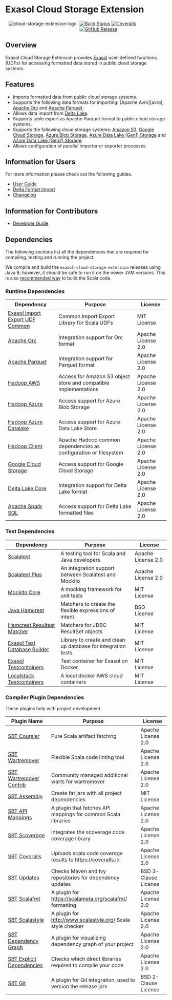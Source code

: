 # Exasol Cloud Storage Extension

<img alt="cloud-storage-extension logo" src="doc/images/cloud-storage-etl-udfs_128x128.png" style="float:left; padding:0px 10px 10px 10px;"/>

[![Build Status][travis-badge]][travis-link]
[![Coveralls][coveralls-badge]][coveralls-link]
[![GitHub Release][gh-release-badge]][gh-release-link]

## Overview

Exasol Cloud Storage Extension provides [Exasol][exasol] user-defined functions
(UDFs) for accessing formatted data stored in public cloud storage systems.

## Features

* Imports formatted data from public cloud storage systems.
* Supports the following data formats for importing: [Apache Avro][avro],
  [Apache Orc][orc] and [Apache Parquet][parquet].
* Allows data import from [Delta Lake](https://delta.io/).
* Supports table export as Apache Parquet format to public cloud storage
  systems.
* Supports the following cloud storage systems: [Amazon S3][s3], [Google Cloud
  Storage][gcs], [Azure Blob Storage][azure-blob], [Azure Data Lake (Gen1)
  Storage][azure-data-lake] and [Azure Data Lake (Gen2)
  Storage][azure-data-lake-gen2].
* Allows configuration of parallel importer or exporter processes.

## Information for Users

For more information please check out the following guides.

* [User Guide](doc/user_guide/user_guide.md)
* [Delta Format Import](doc/user_guide/delta_format.md)
* [Changelog](doc/changes/changelog.md)

## Information for Contributors

* [Developer Guide][developer-guide]

## Dependencies

The following sections list all the dependencies that are required for
compiling, testing and running the project.

We compile and build the `exasol-cloud-storage-extension` releases using Java 8;
however, it should be safe to run it on the newer JVM versions. This is also
[recommended way][jdk-compatibility] to build the Scala code.

### Runtime Dependencies

| Dependency                                  | Purpose                                                         | License            |
|---------------------------------------------|-----------------------------------------------------------------|--------------------|
| [Exasol Import Export UDF Common][ieudf]    | Common Import Export Library for Scala UDFs                     | MIT License        |
| [Apache Orc][orc]                           | Integration support for Orc format                              | Apache License 2.0 |
| [Apache Parquet][parquet]                   | Integration support for Parquet format                          | Apache License 2.0 |
| [Hadoop AWS][hadoop-aws-link]               | Access for Amazon S3 object store and compatible implementations| Apache License 2.0 |
| [Hadoop Azure][hadoop-azr-link]             | Access support for Azure Blob Storage                           | Apache License 2.0 |
| [Hadoop Azure Datalake][hadoop-azrlake-link]| Access support for Azure Data Lake Store                        | Apache License 2.0 |
| [Hadoop Client][hadoop-client-link]         | Apache Hadoop common dependencies as configuration or filesystem| Apache License 2.0 |
| [Google Cloud Storage][gcs-connectors-link] | Access support for Google Cloud Storage                         | Apache License 2.0 |
| [Delta Lake Core][delta-io]                 | Integration support for Delta Lake format                       | Apache License 2.0 |
| [Apache Spark SQL][spark-sql]               | Access support for Delta Lake formatted files                   | Apache License 2.0 |

### Test Dependencies

| Dependency                                  | Purpose                                                         | License            |
|---------------------------------------------|-----------------------------------------------------------------|--------------------|
| [Scalatest][scalatest-link]                 | A testing tool for Scala and Java developers                    | Apache License 2.0 |
| [Scalatest Plus][scalatestplus-link]        | An integration support between Scalatest and Mockito            | Apache License 2.0 |
| [Mockito Core][mockitocore-link]            | A mocking framework for unit tests                              | MIT License        |
| [Java Hamcrest][hamcrest-link]              | Matchers to create the flexible expressions of intent           | BSD License        |
| [Hamcrest Resultset Matcher][exars-link]    | Matchers for JDBC ResultSet objects                             | MIT License        |
| [Exasol Test Database Builder][tddb-link]   | Library to create and clean up database for integration tests   | MIT License        |
| [Exasol Testcontainers][exacontainers-link] | Test container for Exasol on Docker                             | MIT License        |
| [Localstack Testcontainers][localstack-link]| A local docker AWS cloud containers                             | MIT License        |

### Compiler Plugin Dependencies

These plugins help with project development.

| Plugin Name                                 | Purpose                                                         | License              |
|---------------------------------------------|-----------------------------------------------------------------|----------------------|
| [SBT Coursier][sbt-coursier-link]           | Pure Scala artifact fetching                                    | Apache License 2.0   |
| [SBT Wartremover][sbt-wartremover-link]     | Flexible Scala code linting tool                                | Apache License 2.0   |
| [SBT Wartremover Contrib][sbt-wcontrib-link]| Community managed additional warts for wartremover              | Apache License 2.0   |
| [SBT Assembly][sbt-assembly-link]           | Create fat jars with all project dependencies                   | MIT License          |
| [SBT API Mappings][sbt-apimapping-link]     | A plugin that fetches API mappings for common Scala libraries   | Apache License 2.0   |
| [SBT Scoverage][sbt-scoverage-link]         | Integrates the scoverage code coverage library                  | Apache License 2.0   |
| [SBT Coveralls][sbt-coveralls-link]         | Uploads scala code coverage results to https://coveralls.io     | Apache License 2.0   |
| [SBT Updates][sbt-updates-link]             | Checks Maven and Ivy repositories for dependency updates        | BSD 3-Clause License |
| [SBT Scalafmt][sbt-scalafmt-link]           | A plugin for https://scalameta.org/scalafmt/ formatting         | Apache License 2.0   |
| [SBT Scalastyle][sbt-style-link]            | A plugin for http://www.scalastyle.org/ Scala style checker     | Apache License 2.0   |
| [SBT Dependency Graph][sbt-depgraph-link]   | A plugin for visualizing dependency graph of your project       | Apache License 2.0   |
| [SBT Explicit Dependencies][sbt-expdep-link]| Checks which direct libraries required to compile your code     | Apache License 2.0   |
| [SBT Git][sbt-git-link]                     | A plugin for Git integration, used to version the release jars  | BSD 2-Clause License |

[travis-badge]: https://img.shields.io/travis/exasol/cloud-storage-extension/master.svg?logo=travis
[travis-link]: https://travis-ci.com/exasol/cloud-storage-extension
[coveralls-badge]: https://img.shields.io/coveralls/exasol/cloud-storage-extension.svg
[coveralls-link]: https://coveralls.io/github/exasol/cloud-storage-extension
[gh-release-badge]: https://img.shields.io/github/release/exasol/cloud-storage-extension.svg?logo=github
[gh-release-link]: https://github.com/exasol/cloud-storage-extension/releases/latest
[exasol]: https://www.exasol.com/en/
[ieudf]: https://github.com/exasol/import-export-udf-common-scala
[orc]: https://orc.apache.org/
[parquet]: https://parquet.apache.org/
[delta-io]: https://delta.io/
[spark-sql]: https://spark.apache.org/sql/
[s3]: https://aws.amazon.com/s3/
[gcs]: https://cloud.google.com/storage/
[azure-blob]: https://azure.microsoft.com/en-us/services/storage/blobs/
[azure-data-lake]: https://azure.microsoft.com/en-us/solutions/data-lake/
[azure-data-lake-gen2]: https://azure.microsoft.com/en-us/services/storage/data-lake-storage/
[hadoop-aws-link]: https://hadoop.apache.org/docs/current/hadoop-aws/tools/hadoop-aws/index.html
[hadoop-azr-link]: https://hadoop.apache.org/docs/current/hadoop-azure/index.html
[hadoop-azrlake-link]: https://hadoop.apache.org/docs/current/hadoop-azure-datalake/index.html
[hadoop-client-link]: https://github.com/apache/hadoop/tree/trunk/hadoop-client-modules
[gcs-connectors-link]: https://cloud.google.com/dataproc/docs/concepts/connectors/cloud-storage
[jdk-compatibility]: https://docs.scala-lang.org/overviews/jdk-compatibility/overview.html#running-versus-compiling
[scalatest-link]: http://www.scalatest.org/
[scalatestplus-link]: https://github.com/scalatest/scalatestplus-mockito
[mockitocore-link]: https://site.mockito.org/
[hamcrest-link]: http://hamcrest.org/JavaHamcrest/
[exars-link]: https://github.com/exasol/hamcrest-resultset-matcher
[tddb-link]: https://github.com/exasol/test-db-builder-java
[exacontainers-link]: https://github.com/exasol/exasol-testcontainers
[localstack-link]: https://www.testcontainers.org/modules/localstack
[sbt-coursier-link]: https://github.com/coursier/coursier
[sbt-wartremover-link]: http://github.com/puffnfresh/wartremover
[sbt-wcontrib-link]: http://github.com/wartremover/wartremover-contrib
[sbt-assembly-link]: https://github.com/sbt/sbt-assembly
[sbt-apimapping-link]: https://github.com/ThoughtWorksInc/sbt-api-mappings
[sbt-scoverage-link]: http://github.com/scoverage/sbt-scoverage
[sbt-coveralls-link]: https://github.com/scoverage/sbt-coveralls
[sbt-updates-link]: http://github.com/rtimush/sbt-updates
[sbt-scalafmt-link]: https://github.com/lucidsoftware/neo-sbt-scalafmt
[sbt-style-link]: https://github.com/scalastyle/scalastyle-sbt-plugin
[sbt-depgraph-link]: https://github.com/jrudolph/sbt-dependency-graph
[sbt-git-link]: https://github.com/sbt/sbt-git
[sbt-expdep-link]: https://github.com/cb372/sbt-explicit-dependencies
[developer-guide]: https://github.com/exasol/import-export-udf-common-scala/blob/master/doc/development/developer_guide.md
